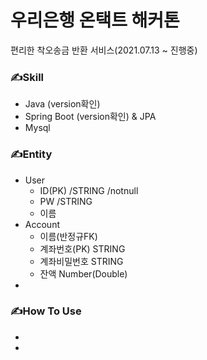 # 우리은행 온택트 해커톤

편리한 착오송금 반환 서비스(2021.07.13 ~ 진행중)



### ✍Skill

- Java (version확인)
- Spring Boot (version확인) & JPA
- Mysql



### ✍Entity

- User
  - ID(PK) /STRING /notnull
  - PW /STRING
  - 이름
- Account
  - 이름(반정규FK)
  - 계좌번호(PK) STRING
  - 계좌비밀번호 STRING
  - 잔액 Number(Double)
- 



### ✍How To Use

- 
- 
